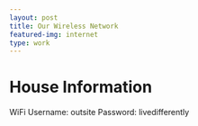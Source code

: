 ```yaml
---
layout: post
title: Our Wireless Network
featured-img: internet
type: work
---
```

# House Information
WiFi
Username: outsite
Password: livedifferently